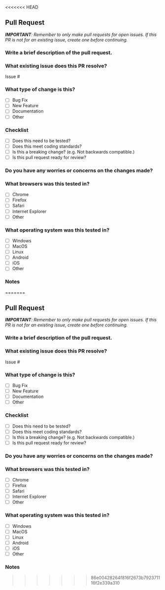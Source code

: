 <<<<<<< HEAD
## Pull Request

_**IMPORTANT**: Remember to only make pull requests for open issues. If this PR is not for an existing issue, create one before continuing._

### Write a brief description of the pull request.

### What existing issue does this PR resolve?

Issue #

### What type of change is this?

- [ ] Bug Fix
- [ ] New Feature
- [ ] Documentation
- [ ] Other

### Checklist

- [ ] Does this need to be tested?
- [ ] Does this meet coding standards?
- [ ] Is this a breaking change? (e.g. Not backwards compatible.)
- [ ] Is this pull request ready for review?

### Do you have any worries or concerns on the changes made?

### What browsers was this tested in?

- [ ] Chrome
- [ ] Firefox
- [ ] Safari
- [ ] Internet Explorer
- [ ] Other

### What operating system was this tested in?

- [ ] Windows
- [ ] MacOS
- [ ] Linux
- [ ] Android
- [ ] iOS
- [ ] Other

### Notes
=======
## Pull Request

_**IMPORTANT**: Remember to only make pull requests for open issues. If this PR is not for an existing issue, create one before continuing._

### Write a brief description of the pull request.

### What existing issue does this PR resolve?

Issue #

### What type of change is this?

- [ ] Bug Fix
- [ ] New Feature
- [ ] Documentation
- [ ] Other

### Checklist

- [ ] Does this need to be tested?
- [ ] Does this meet coding standards?
- [ ] Is this a breaking change? (e.g. Not backwards compatible.)
- [ ] Is this pull request ready for review?

### Do you have any worries or concerns on the changes made?

### What browsers was this tested in?

- [ ] Chrome
- [ ] Firefox
- [ ] Safari
- [ ] Internet Explorer
- [ ] Other

### What operating system was this tested in?

- [ ] Windows
- [ ] MacOS
- [ ] Linux
- [ ] Android
- [ ] iOS
- [ ] Other

### Notes
>>>>>>> 86e00428264f816f2673b792371116f2e339a310
